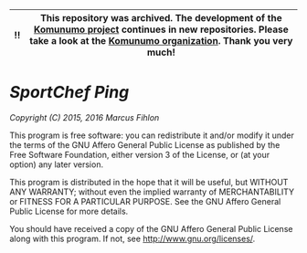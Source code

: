 :bangbang: | This repository was archived. The development of the [Komunumo project](https://www.komunumo.org/) continues in new repositories. Please take a look at the [Komunumo organization](https://github.com/komunumo). Thank you very much!
------------ | -------------

*SportChef Ping*
==================

*Copyright (C) 2015, 2016 Marcus Fihlon*

This program is free software: you can redistribute it and/or modify it under the terms of the GNU Affero General Public License as published by the Free Software Foundation, either version 3 of the License, or (at your option) any later version.

This program is distributed in the hope that it will be useful, but WITHOUT ANY WARRANTY; without even the implied warranty of MERCHANTABILITY or FITNESS FOR A PARTICULAR PURPOSE. See the GNU Affero General Public License for more details.

You should have received a copy of the GNU Affero General Public License along with this program.  If not, see <http://www.gnu.org/licenses/>.
